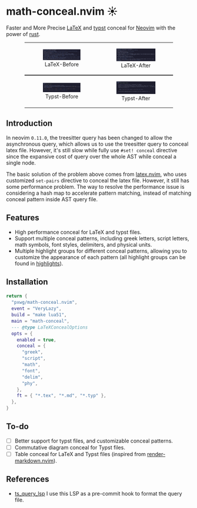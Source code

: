 # math-conceal.nvim ☀️

Faster and More Precise [LaTeX](https://www.latex-project.org/) and [typst](https://github.com/typst/typst) conceal for [Neovim](https://github.com/neovim/neovim) with the power of [rust](https://www.rust-lang.org/).

<table style="width: 80%; margin: auto; text-align: center;">
  <tr>
    <td style="width: 50%;">
      <figure>
        <img src="./fig/ebf.png" alt="Latex Showcase" style="width: 95%;">
        <figcaption>LaTeX-Before</figcaption>
      </figure>
    </td>
    <td style="width: 50%;">
      <figure>
        <img src="./fig/eaf.png" alt="LaTeX Showcase" style="width: 99%;">
        <figcaption>LaTeX-After</figcaption>
      </figure>
    </td>
  </tr>
</table>


<table style="width: 80%; margin: auto; text-align: center;">
  <tr>
    <td style="width: 50%;">
      <figure>
        <img src="./fig/tbf.png" alt="Typst Showcase" style="width: 95%;">
        <figcaption>Typst-Before</figcaption>
      </figure>
    </td>
    <td style="width: 50%;">
      <figure>
        <img src="./fig/taf_1.png" alt="Typst Showcase" style="width: 99%;">
        <figcaption>Typst-After</figcaption>
      </figure>
    </td>
  </tr>
</table>

## Introduction

In neovim `0.11.0`, the treesitter query has been changed to allow the asynchronous query, which allows us to use the treesitter query to conceal latex file. However, it's still slow while fully use `#set! conceal` directive since the expansive cost of query over the whole AST while conceal a single node.

The basic solution of the problem above comes from [latex.nvim](https://github.com/robbielyman/latex.nvim), who uses customized `set-pairs` directive to conceal the latex file. However, it still has some performance problem. The way to resolve the performance issue is considering a hash map to accelerate pattern matching, instead of matching conceal pattern inside AST query file.

## Features

- High performance conceal for LaTeX and typst files.
- Support multiple conceal patterns, including greek letters, script letters, math symbols, font styles, delimiters, and physical units.
- Multiple highlight groups for different conceal patterns, allowing you to customize the appearance of each pattern (all highlight groups can be found in [highlights](./highlights/highlights.md)).

## Installation

```lua
return {
  "pxwg/math-conceal.nvim",
  event = "VeryLazy",
  build = "make lua51",
  main = "math-conceal",
  --- @type LaTeXConcealOptions
  opts = {
    enabled = true,
    conceal = {
      "greek",
      "script",
      "math",
      "font",
      "delim",
      "phy",
    },
    ft = { "*.tex", "*.md", "*.typ" },
  },
}
```

## To-do

- [ ] Better support for typst files, and customizable conceal patterns.
- [ ] Commutative diagram conceal for Typst files.
- [ ] Table conceal for LaTeX and Typst files (inspired from [render-markdown.nvim](https://github.com/MeanderingProgrammer/render-markdown.nvim)).

## References

- [ts_query_lsp](https://github.com/ribru17/ts_query_ls) I use this LSP as a pre-commit hook to format the query file.
